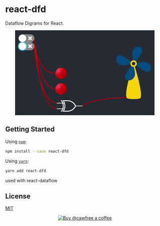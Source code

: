 # react-dfd
Dataflow Digrams for React.

<p align="center">
  <img src ="./assets/dfd.gif" width="442" height="270" alt="react-dfd"/>
</p>

## Getting Started

Using [`npm`]():

```bash
npm install --save react-dfd
```

Using [`yarn`]():

```bash
yarn add react-dfd
```

used with react-dataflow

## License
[MIT]()

<p align="center">
  <a href="https://www.buymeacoffee.com/cawfree">
    <img src="https://cdn.buymeacoffee.com/buttons/default-orange.png" alt="Buy @cawfree a coffee" width="232" height="50" />
  </a>
</p>

